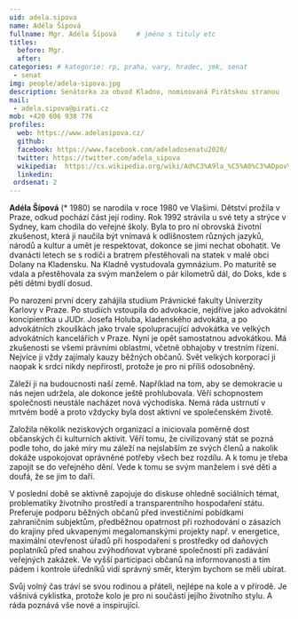 ```yaml
---
uid: adela.sipova
name: Adéla Šípová
fullname: Mgr. Adéla Šípová 	# jméno s tituly etc
titles:
  before: Mgr.
  after: 
categories: # kategorie: rp, praha, vary, hradec, jmk, senat
 - senat
img: people/adela-sipova.jpg
description: Senátorka za obvod Kladno, nominovaná Pirátskou stranou
mail:
 - adela.sipova@pirati.cz
mob: +420 606 938 776
profiles:
  web: https://www.adelasipova.cz/
  github:
  facebook: https://www.facebook.com/adeladosenatu2020/
  twitter: https://twitter.com/adela_sipova
  wikipedia:  https://cs.wikipedia.org/wiki/Ad%C3%A9la_%C5%A0%C3%ADpov%C3%A1
  linkedin:
 ordsenat: 2
---
```


**Adéla Šípová** (* 1980) se narodila v roce 1980 ve Vlašimi. Dětství prožila v Praze, odkud pochází část její rodiny. Rok 1992 strávila u své tety a strýce v Sydney, kam chodila do veřejné školy. Byla to pro ní obrovská životní zkušenost, která ji naučila být vnímavá k odlišnostem různých jazyků, národů a kultur a umět je respektovat, dokonce se jimi nechat obohatit. Ve dvanácti letech se s rodiči a bratrem přestěhovali na statek v malé obci Dolany na Kladensku. Na Kladně vystudovala gymnázium. Po maturitě se vdala a přestěhovala za svým manželem o pár kilometrů dál, do Doks, kde s pěti dětmi bydlí dosud.

Po narození první dcery zahájila studium Právnické fakulty Univerzity Karlovy v Praze. Po studiích vstoupila do advokacie, nejdříve jako advokátní koncipientka u JUDr. Josefa Holuba, kladenského advokáta, a po advokátních zkouškách jako trvale spolupracující advokátka ve velkých advokátních kancelářích v Praze. Nyní je opět samostatnou advokátkou. Má zkušenosti se všemi právními oblastmi, včetně obhajoby v trestním řízení. Nejvíce ji vždy zajímaly kauzy běžných občanů. Svět velkých korporací ji naopak k srdci nikdy nepřirostl, protože je pro ni příliš odosobněný.

Záleží ji na budoucnosti naší země. Například na tom, aby se demokracie u nás nejen udržela, ale dokonce ještě prohlubovala. Věří schopnostem společnosti neustále nacházet nová východiska. Nemá ráda ustrnutí v mrtvém bodě a proto vždycky byla dost aktivní ve společenském životě.

Založila několik neziskových organizací a iniciovala poměrně dost občanských či kulturních aktivit. Věří tomu, že civilizovaný stát se pozná podle toho, do jaké míry mu záleží na nejslabším ze svých členů a nakolik dokáže uspokojovat oprávněné potřeby všech bez rozdílu. A k tomu je třeba zapojit se do veřejného dění. Vede k tomu se svým manželem i své děti a doufá, že se jim to daří.

V poslední době se aktivně zapojuje do diskuse ohledně sociálních témat, problematiky životního prostředí a transparentního hospodaření státu. Preferuje podporu běžných občanů před investičními pobídkami zahraničním subjektům, předběžnou opatrnost při rozhodování o zásazích do krajiny před ukvapenými megalomanskými projekty např. v energetice, maximální otevřenost úřadů při hospodaření s prostředky od daňových poplatníků před snahou zvýhodňovat vybrané společnosti při zadávání veřejných zakázek. Ve vyšší participaci občanů na informovanosti a tím pádem i kontrole úředníků vidí správný směr, kterým bychom se měli ubírat.

Svůj volný čas tráví se svou rodinou a přáteli, nejlépe na kole a v přírodě. Je vášnivá cyklistka, protože kolo je pro ni součástí jejího životního stylu. A ráda poznává vše nové a inspirující.
